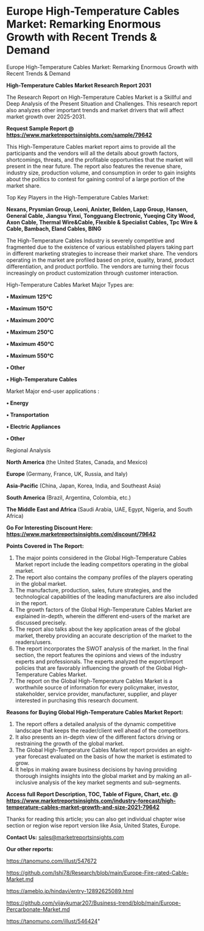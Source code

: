 # Europe High-Temperature Cables Market: Remarking Enormous Growth with Recent Trends & Demand
Europe High-Temperature Cables Market: Remarking Enormous Growth with Recent Trends & Demand

<strong>High-Temperature Cables Market Research Report 2031</strong>

The Research Report on High-Temperature Cables Market is a Skillful and Deep Analysis of the Present Situation and Challenges. This research report also analyzes other important trends and market drivers that will affect market growth over 2025-2031.

<strong>Request Sample Report @ <a href=https://www.marketreportsinsights.com/sample/79642>https://www.marketreportsinsights.com/sample/79642</a></strong>

This High-Temperature Cables market report aims to provide all the participants and the vendors will all the details about growth factors, shortcomings, threats, and the profitable opportunities that the market will present in the near future. The report also features the revenue share, industry size, production volume, and consumption in order to gain insights about the politics to contest for gaining control of a large portion of the market share.

Top Key Players in the High-Temperature Cables Market:

<strong>Nexans, Prysmian Group, Leoni, Anixter, Belden, Lapp Group, Hansen, General Cable, Jiangsu Yinxi, Tongguang Electronic, Yueqing City Wood, Axon Cable, Thermal Wire&Cable, Flexible & Specialist Cables, Tpc Wire & Cable, Bambach, Eland Cables, BING</strong>

The High-Temperature Cables Industry is severely competitive and fragmented due to the existence of various established players taking part in different marketing strategies to increase their market share. The vendors operating in the market are profiled based on price, quality, brand, product differentiation, and product portfolio. The vendors are turning their focus increasingly on product customization through customer interaction.

High-Temperature Cables Market Major Types are:

<strong>• Maximum 125°C

• Maximum 150°C

• Maximum 200°C

• Maximum 250°C

• Maximum 450°C

• Maximum 550°C

• Other

• High-Temperature Cables</strong>

Market Major end-user applications :

<strong>• Energy

• Transportation

• Electric Appliances

• Other</strong>

Regional Analysis

</u><strong><b>North America</b></strong> (the United States, Canada, and Mexico)

<strong><b>Europe </b></strong>(Germany, France, UK, Russia, and Italy)

<strong><b>Asia-Pacific</b></strong> (China, Japan, Korea, India, and Southeast Asia)

<strong><b>South America</b></strong> (Brazil, Argentina, Colombia, etc.)

<strong><b>The Middle East and Africa</b></strong> (Saudi Arabia, UAE, Egypt, Nigeria, and South Africa)

<strong>Go For Interesting Discount Here: <a href=https://www.marketreportsinsights.com/discount/79642>https://www.marketreportsinsights.com/discount/79642</a></strong>

<strong>Points Covered in The Report:</strong>
<ol>
  <li>The major points considered in the Global High-Temperature Cables Market report include the leading competitors operating in the global market.</li>
  <li>The report also contains the company profiles of the players operating in the global market.</li>
  <li>The manufacture, production, sales, future strategies, and the technological capabilities of the leading manufacturers are also included in the report.</li>
  <li>The growth factors of the Global High-Temperature Cables Market are explained in-depth, wherein the different end-users of the market are discussed precisely.</li>
  <li>The report also talks about the key application areas of the global market, thereby providing an accurate description of the market to the readers/users.</li>
  <li>The report incorporates the SWOT analysis of the market. In the final section, the report features the opinions and views of the industry experts and professionals. The experts analyzed the export/import policies that are favorably influencing the growth of the Global High-Temperature Cables Market.</li>
  <li>The report on the Global High-Temperature Cables Market is a worthwhile source of information for every policymaker, investor, stakeholder, service provider, manufacturer, supplier, and player interested in purchasing this research document.</li>
</ol>
<strong>Reasons for Buying Global High-Temperature Cables Market Report:</strong>

<ol>
  <li>The report offers a detailed analysis of the dynamic competitive landscape that keeps the reader/client well ahead of the competitors.</li>
  <li>It also presents an in-depth view of the different factors driving or restraining the growth of the global market.</li>
  <li>The Global High-Temperature Cables Market report provides an eight-year forecast evaluated on the basis of how the market is estimated to grow.</li>
  <li>It helps in making aware business decisions by having providing thorough insights insights into the global market and by making an all-inclusive analysis of the key market segments and sub-segments.</li>
</ol>
<strong>Access full Report Description, TOC, Table of Figure, Chart, etc. @ <a href=https://www.marketreportsinsights.com/industry-forecast/high-temperature-cables-market-growth-and-size-2021-79642>https://www.marketreportsinsights.com/industry-forecast/high-temperature-cables-market-growth-and-size-2021-79642</a></strong>


Thanks for reading this article; you can also get individual chapter wise section or region wise report version like Asia, United States, Europe.

<strong>Contact Us:</strong>
sales@marketreportsinsights.com

<strong>Our other reports:</strong>

<a href=https://tanomuno.com/illust/547672>https://tanomuno.com/illust/547672</a>

<a href=https://github.com/Ishi78/Research/blob/main/Europe-Fire-rated-Cable-Market.md>https://github.com/Ishi78/Research/blob/main/Europe-Fire-rated-Cable-Market.md</a>

<a href=https://ameblo.jp/hindavi/entry-12892625089.html>https://ameblo.jp/hindavi/entry-12892625089.html</a>

<a href=https://github.com/vijaykumar207/Business-trend/blob/main/Europe-Percarbonate-Market.md>https://github.com/vijaykumar207/Business-trend/blob/main/Europe-Percarbonate-Market.md</a>

<a href=https://tanomuno.com/illust/546424>https://tanomuno.com/illust/546424</a>"
